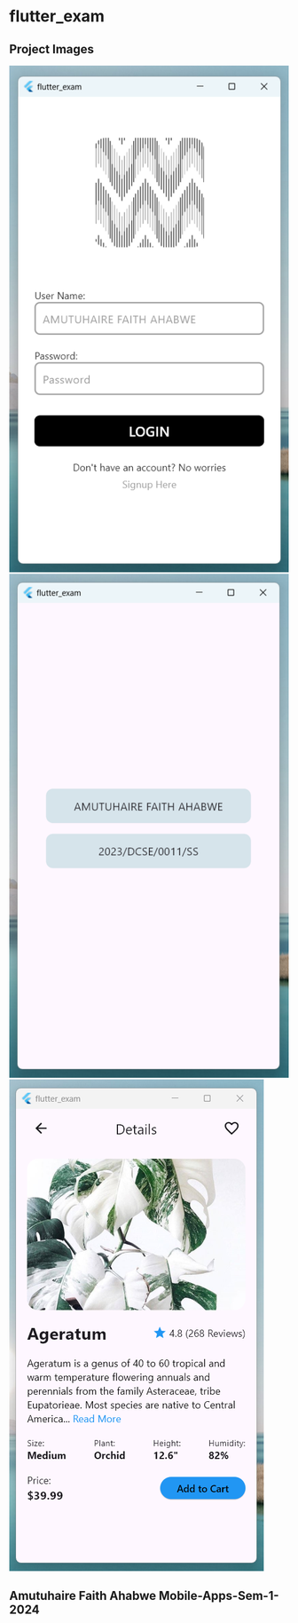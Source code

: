 # flutter_exam

## Project Images

![login_screen](./assets/login_screen.png)
![home_screen](./assets/home_screen.png)
![mockup_screen](./assets/mockup_screen.png)


## Amutuhaire Faith Ahabwe  Mobile-Apps-Sem-1-2024

